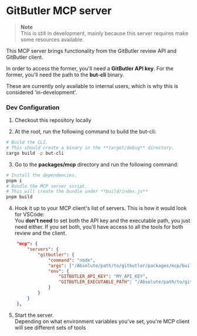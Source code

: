 # GitButler MCP server

> **Note**  
> This is still in development, mainly because this server requires make some resources available.

This MCP server brings functionality from the GitButler review API and GitButler client.

In order to access the former, you'll need a **GitButler API key**.
For the former, you'll need the path to the **but-cli** binary.

These are currently only available to internal users, which is why this is considered 'in-development'.

### Dev Configuration

1. Checkout this repository locally

2. At the root, run the following command to build the but-cli:

```bash
# Build the CLI.
# This should create a binary in the **target/debug** directory.
cargo build -p but-cli
```

3. Go to the **packages/mcp** directory and run the following command:

```bash
# Install the dependencies.
pnpm i
# Bundle the MCP server script.
# This will create the bundle under **build/index.js**
pnpm build
```

4. Hook it up to your MCP client's list of servers. This is how it would look for VSCode:\
   You **don't need** to set both the API key and the executable path, you just need either.
   If you set both, you'll have access to all the tools for both review and the client.

```json
    "mcp": {
        "servers": {
            "gitbutler": {
                "command": "node",
                "args": ["/Absolute/path/to/gitbutler/packages/mcp/build/index.js"],
                "env": {
                    "GITBUTLER_API_KEY": "MY_API_KEY",
                    "GITBUTLER_EXECUTABLE_PATH": "/Absolute/path/to/gitbutler/target/debug/but-cli"
                }
            }
        }
    },
```

5. Start the server.\
   Depending on what environment variables you've set, you're MCP client will see different sets of tools
